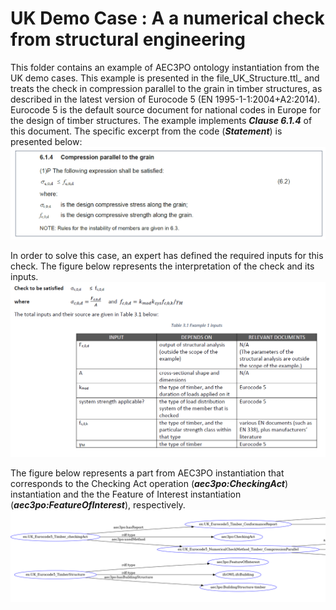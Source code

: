 # UK Demo Case : A a numerical check from structural engineering

This folder contains an example of AEC3PO ontology instantiation from the UK demo cases. This example is presented in the file_UK_Structure.ttl_ and treats the check in compression parallel to the grain in timber structures, as described in the latest version of Eurocode 5 (EN 1995-1-1:2004+A2:2014). Eurocode 5 is the default source document for national codes in Europe for the design of timber structures.
The example implements _**Clause 6.1.4**_ of this document. The specific excerpt from the code (**_Statement_**) is presented below:
![UK-Document](Images/UK_Ex1.png) 

In order to solve this case, an expert has defined the required inputs for this check. The figure below represents the interpretation of the check and its inputs.  
![UK-Document](Images/UK_Ex1_Inputs.png) 

The figure below represents a part from AEC3PO instantiation that corresponds to the Checking Act operation (**_aec3po:CheckingAct_**) instantiation and the the Feature of Interest instantiation (**_aec3po:FeatureOfInterest_**), respectively.
![UK-Document](Images/UK_AEC3PO_Part.png) 


